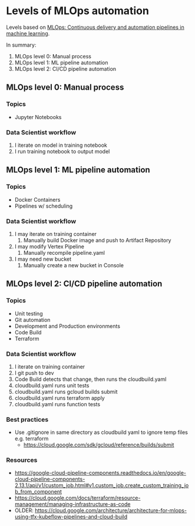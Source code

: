 # Levels of MLOps automation
Levels based on [MLOps: Continuous delivery and automation pipelines in machine learning](https://cloud.google.com/architecture/mlops-continuous-delivery-and-automation-pipelines-in-machine-learning).

In summary:
1. MLOps level 0: Manual process
1. MLOps level 1: ML pipeline automation
1. MLOps level 2: CI/CD pipeline automation


## MLOps level 0: Manual process
### Topics
- Jupyter Notebooks

### Data Scientist workflow
1. I iterate on model in training notebook
1. I run training notebook to output model


## MLOps level 1: ML pipeline automation
### Topics
- Docker Containers
- Pipelines w/ scheduling

### Data Scientist workflow
1. I may iterate on training container
    1. Manually build Docker image and push to Artifact Repository
1. I may modify Vertex Pipeline
    1. Manually recompile pipeline.yaml
1. I may need new bucket
    1. Manually create a new bucket in Console


## MLOps level 2: CI/CD pipeline automation
### Topics
- Unit testing
- Git automation
- Development and Production environments
- Code Build
- Terraform

### Data Scientist workflow
1. I iterate on training container
1. I git push to dev
1. Code Build detects that change, then runs the cloudbuild.yaml
1. cloudbuild.yaml runs unit tests
1. cloudbuild.yaml runs gcloud builds submit
1. cloudbuild.yaml runs terraform apply
1. cloudbuild.yaml runs function tests

### Best practices
* Use .gitignore in same directory as cloudbuild yaml to ignore temp files e.g. terraform
    * https://cloud.google.com/sdk/gcloud/reference/builds/submit

### Resources
* https://google-cloud-pipeline-components.readthedocs.io/en/google-cloud-pipeline-components-2.13.1/api/v1/custom_job.html#v1.custom_job.create_custom_training_job_from_component
* https://cloud.google.com/docs/terraform/resource-management/managing-infrastructure-as-code
* OLDER: https://cloud.google.com/architecture/architecture-for-mlops-using-tfx-kubeflow-pipelines-and-cloud-build